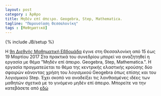```yaml
---
layout: post
category : Άρθρο
title: Μηδέν επί άπειρο. Geogebra, Step, Mathematica.
tagline: "Παρουσίαση Θεσσαλονίκη"
tags : [Μαθηματικά]
---
```

{% include JB/setup %}

Η [9η Διεθνής Μαθηματική Εβδομάδα](http://9hmath2017.blogspot.gr/) έγινε στη Θεσσαλονίκη από 15 έως 19 Μαρτίου 2017
Στα πρακτικά του συνεδρίου μπορεί να αναζητηθεί η εργασία με θέμα "Μηδέν επί άπειρο. Geogebra, Step, Mathematica.".
Η εργασία πραγματεύεται το θέμα της κεντρικής ελαστικής κρούσης δύο σφαιρών κάνοντας χρήση του λογισμικού Geogebra όπως επίσης και του λογισμικού Step. 
Έχει σκοπό να αναδείξει τις λανθασμένες ιδέες των μαθητών σχετικά με το γινόμενο μηδέν επί άπειρο.
Μπορείτε να την κατεβάσετε από [εδώ](https://drive.google.com/open?id=0B2PMgebiPbrIQU1JOVlqSmZPRmc)
